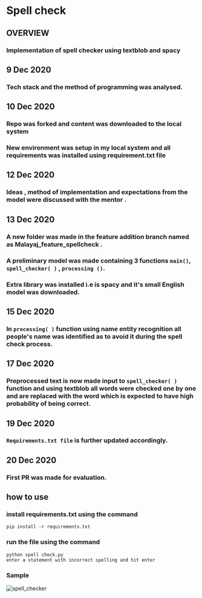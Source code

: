 # Spell check
## OVERVIEW 
### Implementation of spell checker using textblob and spacy
## 9 Dec 2020
### Tech stack and the method of programming was analysed.
## 10 Dec 2020
### Repo was forked and content was downloaded to the local system
### New environment was setup in my local system and all requirements was installed using requirement.txt file
## 12 Dec 2020
### Ideas , method of implementation and expectations from the model were discussed with the mentor .
## 13 Dec 2020
### A new folder was made in the feature addition branch named as Malayaj_feature_spellcheck .
### A preliminary model was made containing 3 functions `main()`, `spell_checker( )` , `processing ()`.
### Extra library was installed i.e is spacy and it's small English model was downloaded.
## 15 Dec 2020
### In `processing( )` function using name entity recognition all people's name was identified as to avoid it during the spell check process.
## 17 Dec 2020
### Preprocessed text is now made input to `spell_checker( )` function and using textblob all words were checked one by one and are replaced with the word which is expected to have high probability of being correct.
## 19 Dec 2020
### `Requirements.txt file` is further updated accordingly.
## 20 Dec 2020
### First PR was made for evaluation.
## how to  use
### install requirements.txt using the command
    pip install -r requirements.txt
### run the file using the command 
    python spell check.py
    enter a statement with incorrect spelling and hit enter
### Sample 
![spell_checker](https://github.com/malayaj2000/rake_new2/blob/feature-addition/feature_enhancements/malayajrath_feature_SpellCheck/spell%20checker.png)
